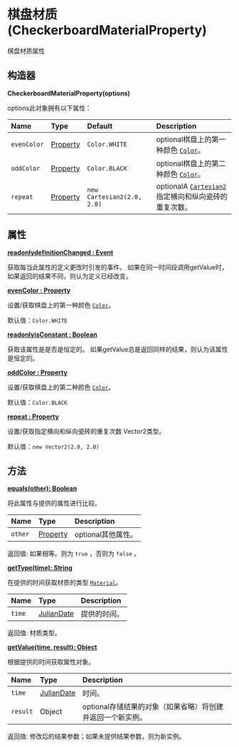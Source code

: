 # 棋盘材质(CheckerboardMaterialProperty)

棋盘材质属性

## 构造器

**CheckerboardMaterialProperty(options)**

options此对象拥有以下属性：

| Name        | Type                                                         | Default                    | Description                                                  |
| :---------- | :----------------------------------------------------------- | :------------------------- | :----------------------------------------------------------- |
| `evenColor` | [Property](https://www.vvpstk.com/public/Cesium/Documentation/Property.html) | `Color.WHITE`              | optional棋盘上的第一种颜色 [`Color`](https://www.vvpstk.com/public/Cesium/Documentation/Color.html)。 |
| `oddColor`  | [Property](https://www.vvpstk.com/public/Cesium/Documentation/Property.html) | `Color.BLACK`              | optional棋盘上的第二种颜色 [`Color`](https://www.vvpstk.com/public/Cesium/Documentation/Color.html)。 |
| `repeat`    | [Property](https://www.vvpstk.com/public/Cesium/Documentation/Property.html) | `new Cartesian2(2.0, 2.0)` | optionalA [`Cartesian2`](https://www.vvpstk.com/public/Cesium/Documentation/Cartesian2.html) 指定横向和纵向瓷砖的重复次数。 |

## 属性

**[readonlydefinitionChanged : Event]()**

获取每当此属性的定义更改时引发的事件。 如果在同一时间段调用getValue时，如果返回的结果不同，则认为定义已经改变。

**[evenColor : Property]()**

设置/获取棋盘上的第一种颜色 [`Color`](https://www.vvpstk.com/public/Cesium/Documentation/Color.html)。

默认值：`Color.WHITE`

**[readonlyisConstant : Boolean]()**

获取该属性是是否是恒定的。 如果getValue总是返回同样的结果，则认为该属性是恒定的。

[**oddColor : Property**]()

设置/获取棋盘上的第二种颜色 [`Color`](https://www.vvpstk.com/public/Cesium/Documentation/Color.html)。

默认值：`Color.BLACK`

**[repeat : Property]()**

设置/获取指定横向和纵向瓷砖的重复次数 Vector2类型。

默认值：`new Vector2(2.0, 2.0)`

## 方法

**[equals(other): Boolean]()**

将此属性与提供的属性进行比较。

| Name    | Type                                                         | Description        |
| :------ | :----------------------------------------------------------- | :----------------- |
| `other` | [Property](https://www.vvpstk.com/public/Cesium/Documentation/Property.html) | optional其他属性。 |

返回值: 如果相等。则为 `true` ，否则为 `false` 。

**[getType(time): String]()**

在提供的时间获取材质的类型 [`Material`](https://www.vvpstk.com/public/Cesium/Documentation/Material.html)。

| Name   | Type                                                         | Description  |
| :----- | :----------------------------------------------------------- | :----------- |
| `time` | [JulianDate](https://www.vvpstk.com/public/Cesium/Documentation/JulianDate.html) | 提供的时间。 |

返回值: 材质类型。

**[getValue(time, result): Object]()**

根据提供的时间获取属性对象。

| Name     | Type                                                         | Description                                                |
| :------- | :----------------------------------------------------------- | :--------------------------------------------------------- |
| `time`   | [JulianDate](https://www.vvpstk.com/public/Cesium/Documentation/JulianDate.html) | 时间。                                                     |
| `result` | Object                                                       | optional存储结果的对象（如果省略）将创建并返回一个新实例。 |

返回值: 修改后的结果参数；如果未提供结果参数，则为新实例。